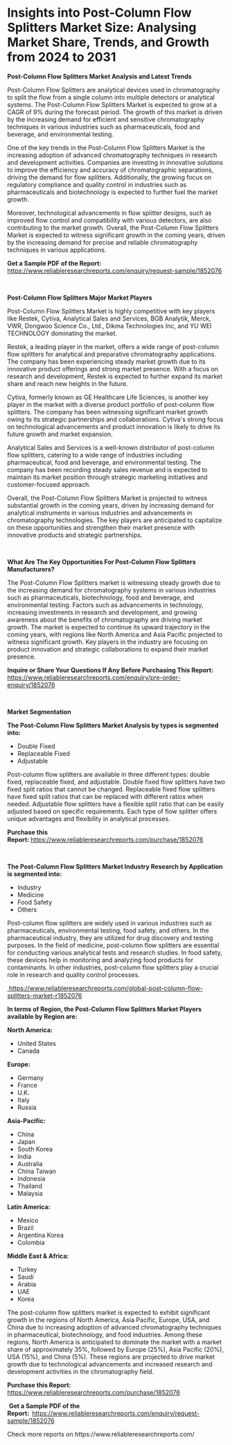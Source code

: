 <p><h1>Insights into Post-Column Flow Splitters Market Size: Analysing Market Share, Trends, and Growth from 2024 to 2031</h1></p><p><strong>Post-Column Flow Splitters Market Analysis and Latest Trends</strong></p>
<p><p>Post-Column Flow Splitters are analytical devices used in chromatography to split the flow from a single column into multiple detectors or analytical systems. The Post-Column Flow Splitters Market is expected to grow at a CAGR of 9% during the forecast period. The growth of this market is driven by the increasing demand for efficient and sensitive chromatography techniques in various industries such as pharmaceuticals, food and beverage, and environmental testing.</p><p>One of the key trends in the Post-Column Flow Splitters Market is the increasing adoption of advanced chromatography techniques in research and development activities. Companies are investing in innovative solutions to improve the efficiency and accuracy of chromatographic separations, driving the demand for flow splitters. Additionally, the growing focus on regulatory compliance and quality control in industries such as pharmaceuticals and biotechnology is expected to further fuel the market growth.</p><p>Moreover, technological advancements in flow splitter designs, such as improved flow control and compatibility with various detectors, are also contributing to the market growth. Overall, the Post-Column Flow Splitters Market is expected to witness significant growth in the coming years, driven by the increasing demand for precise and reliable chromatography techniques in various applications.</p></p>
<p><strong>Get a Sample PDF of the Report:&nbsp;</strong> <a href="https://www.reliableresearchreports.com/enquiry/request-sample/1852076">https://www.reliableresearchreports.com/enquiry/request-sample/1852076</a></p>
<p>&nbsp;</p>
<p><strong>Post-Column Flow Splitters Major Market Players</strong></p>
<p><p>Post-Column Flow Splitters Market is highly competitive with key players like Restek, Cytiva, Analytical Sales and Services, BGB Analytik, Merck, VWR, Dongwoo Science Co., Ltd., Dikma Technologies Inc, and YU WEI TECHNOLOGY dominating the market. </p><p>Restek, a leading player in the market, offers a wide range of post-column flow splitters for analytical and preparative chromatography applications. The company has been experiencing steady market growth due to its innovative product offerings and strong market presence. With a focus on research and development, Restek is expected to further expand its market share and reach new heights in the future.</p><p>Cytiva, formerly known as GE Healthcare Life Sciences, is another key player in the market with a diverse product portfolio of post-column flow splitters. The company has been witnessing significant market growth owing to its strategic partnerships and collaborations. Cytiva's strong focus on technological advancements and product innovation is likely to drive its future growth and market expansion.</p><p>Analytical Sales and Services is a well-known distributor of post-column flow splitters, catering to a wide range of industries including pharmaceutical, food and beverage, and environmental testing. The company has been recording steady sales revenue and is expected to maintain its market position through strategic marketing initiatives and customer-focused approach.</p><p>Overall, the Post-Column Flow Splitters Market is projected to witness substantial growth in the coming years, driven by increasing demand for analytical instruments in various industries and advancements in chromatography technologies. The key players are anticipated to capitalize on these opportunities and strengthen their market presence with innovative products and strategic partnerships.</p></p>
<p>&nbsp;</p>
<p><strong>What Are The Key Opportunities For Post-Column Flow Splitters Manufacturers?</strong></p>
<p><p>The Post-Column Flow Splitters market is witnessing steady growth due to the increasing demand for chromatography systems in various industries such as pharmaceuticals, biotechnology, food and beverage, and environmental testing. Factors such as advancements in technology, increasing investments in research and development, and growing awareness about the benefits of chromatography are driving market growth. The market is expected to continue its upward trajectory in the coming years, with regions like North America and Asia Pacific projected to witness significant growth. Key players in the industry are focusing on product innovation and strategic collaborations to expand their market presence.</p></p>
<p><strong>Inquire or Share Your Questions If Any Before Purchasing This Report:</strong> <a href="https://www.reliableresearchreports.com/enquiry/pre-order-enquiry/1852076">https://www.reliableresearchreports.com/enquiry/pre-order-enquiry/1852076</a></p>
<p>&nbsp;</p>
<p><strong>Market Segmentation</strong></p>
<p><strong>The Post-Column Flow Splitters Market Analysis by types is segmented into:</strong></p>
<p><ul><li>Double Fixed</li><li>Replaceable Fixed</li><li>Adjustable</li></ul></p>
<p><p>Post-column flow splitters are available in three different types: double fixed, replaceable fixed, and adjustable. Double fixed flow splitters have two fixed split ratios that cannot be changed. Replaceable fixed flow splitters have fixed split ratios that can be replaced with different ratios when needed. Adjustable flow splitters have a flexible split ratio that can be easily adjusted based on specific requirements. Each type of flow splitter offers unique advantages and flexibility in analytical processes.</p></p>
<p><strong>Purchase this Report:&nbsp;</strong><a href="https://www.reliableresearchreports.com/purchase/1852076">https://www.reliableresearchreports.com/purchase/1852076</a></p>
<p>&nbsp;</p>
<p><strong>The Post-Column Flow Splitters Market Industry Research by Application is segmented into:</strong></p>
<p><ul><li>Industry</li><li>Medicine</li><li>Food Safety</li><li>Others</li></ul></p>
<p><p>Post-column flow splitters are widely used in various industries such as pharmaceuticals, environmental testing, food safety, and others. In the pharmaceutical industry, they are utilized for drug discovery and testing purposes. In the field of medicine, post-column flow splitters are essential for conducting various analytical tests and research studies. In food safety, these devices help in monitoring and analyzing food products for contaminants. In other industries, post-column flow splitters play a crucial role in research and quality control processes.</p></p>
<p><a href="https://www.reliableresearchreports.com/global-post-column-flow-splitters-market-r1852076">&nbsp;https://www.reliableresearchreports.com/global-post-column-flow-splitters-market-r1852076</a></p>
<p><strong>In terms of Region, the Post-Column Flow Splitters Market Players available by Region are:</strong></p>
<p>
    <p> <strong> North America: </strong>
        <ul>
            <li>United States</li>
            <li>Canada</li>
        </ul>
        </p> 
    <p> <strong> Europe: </strong>
        <ul>
            <li>Germany</li>
            <li>France</li>
            <li>U.K.</li>
            <li>Italy</li>
            <li>Russia</li>
        </ul>
        </p> 
    <p> <strong> Asia-Pacific: </strong>
        <ul>
            <li>China</li>
            <li>Japan</li>
            <li>South Korea</li>
            <li>India</li>
            <li>Australia</li>
            <li>China Taiwan</li>
            <li>Indonesia</li>
            <li>Thailand</li>
            <li>Malaysia</li>
        </ul>
        </p> 
    <p> <strong> Latin America: </strong>
        <ul>
            <li>Mexico</li>
            <li>Brazil</li>
            <li>Argentina Korea</li>
            <li>Colombia</li>
        </ul>
        </p> 
    <p> <strong> Middle East & Africa: </strong>
        <ul>
            <li>Turkey</li>
            <li>Saudi</li>
            <li>Arabia</li>
            <li>UAE</li>
            <li>Korea</li>
        </ul>
    </p>
    </p>
<p><p>The post-column flow splitters market is expected to exhibit significant growth in the regions of North America, Asia Pacific, Europe, USA, and China due to increasing adoption of advanced chromatography techniques in pharmaceutical, biotechnology, and food industries. Among these regions, North America is anticipated to dominate the market with a market share of approximately 35%, followed by Europe (25%), Asia Pacific (20%), USA (15%), and China (5%). These regions are projected to drive market growth due to technological advancements and increased research and development activities in the chromatography field.</p></p>
<p><strong>Purchase this Report: </strong><a href="https://www.reliableresearchreports.com/purchase/1852076">https://www.reliableresearchreports.com/purchase/1852076</a></p>
<p>&nbsp;<strong>Get a Sample PDF of the Report:&nbsp;&nbsp;</strong><a href="https://www.reliableresearchreports.com/enquiry/request-sample/1852076">https://www.reliableresearchreports.com/enquiry/request-sample/1852076</a></p>
<p><strong></strong></p>
<p>Check more reports on https://www.reliableresearchreports.com/</p>